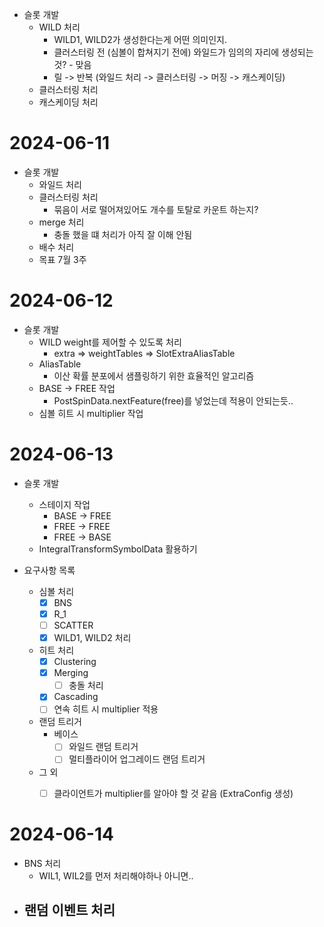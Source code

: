 - 슬롯 개발
	- WILD 처리
		- WILD1, WILD2가 생성한다는게 어떤 의미인지.
		- 클러스터링 전 (심볼이 합쳐지기 전에) 와일드가 임의의 자리에 생성되는 것? - 맞음
		- 릴 -> 반복 (와일드 처리 -> 클러스터링 -> 머징 -> 캐스케이딩)
	- 클러스터링 처리
	- 캐스케이딩 처리


# 2024-06-11

- 슬롯 개발
	- 와일드 처리
	- 클러스터링 처리
		- 묶음이 서로 떨어져있어도 개수를 토탈로 카운트 하는지?
	- merge 처리
		- 충돌 했을 떄 처리가 아직 잘 이해 안됨
	- 배수 처리
	- 목표 7월 3주

# 2024-06-12

- 슬롯 개발
	- WILD weight를 제어할 수 있도록 처리
		- extra => weightTables => SlotExtraAliasTable
	- AliasTable
		- 이산 확률 분포에서 샘플링하기 위한 효율적인 알고리즘
	- BASE -> FREE 작업
		- PostSpinData.nextFeature(free)를 넣었는데 적용이 안되는듯..
	- 심볼 히트 시 multiplier 작업


# 2024-06-13

- 슬롯 개발
	- 스테이지 작업
		- BASE -> FREE
		- FREE -> FREE
		- FREE -> BASE
	- IntegralTransformSymbolData 활용하기

- 요구사항 목록
	- 심볼 처리
		- [x] BNS
		- [x] R_1
		- [ ] SCATTER
		- [x] WILD1, WILD2 처리
	- 히트 처리
		- [x] Clustering
		- [x] Merging
			- [ ] 충돌 처리
		- [x] Cascading
		- [ ] 연속 히트 시 multiplier 적용
	- 랜덤 트리거
		- 베이스
			- [ ] 와일드 랜덤 트리거
			- [ ] 멀티플라이어 업그레이드 랜덤 트리거
	- 그 외
		- [ ] 클라이언트가 multiplier를 알아야 할 것 같음 (ExtraConfig 생성)


# 2024-06-14

- BNS 처리
	- WIL1, WIL2를 먼저 처리해야하나 아니면..
- 랜덤 이벤트 처리
	- 